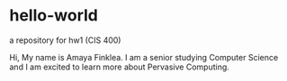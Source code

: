 # hello-world
a repository for hw1 (CIS 400) 

Hi, My name is Amaya Finklea. I am a senior studying Computer Science and I am excited to learn more about Pervasive Computing. 
